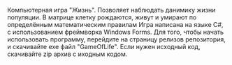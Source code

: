 Компьютерная игра "Жизнь". Позволяет наблюдать данимику жизни популяции. В матрице клетку рождаются, живут и умирают по определённым математическим правилам
Игра написана на языке С#, с использованием фреймворка Windows Forms.
Для того, чтобы начать использовать программу, перейдите на страницу релизов репозитория, и скачивайте exe файл "GameOfLife". Если нужен исходный код, скачивайте zip архив с иходным кодом.
